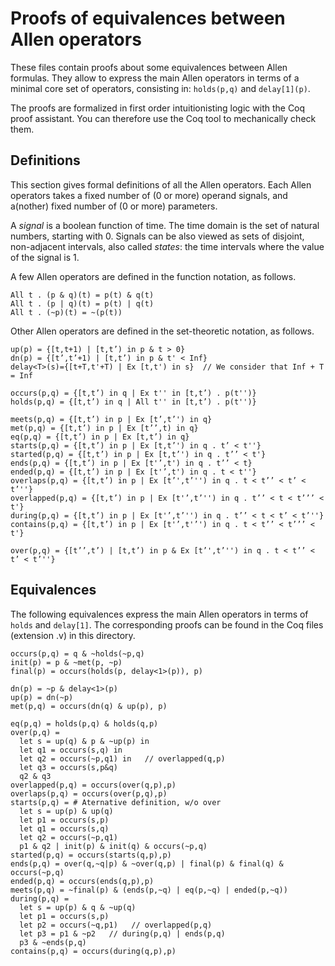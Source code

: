 # Proofs of equivalences between Allen operators

These files contain proofs about some equivalences between Allen formulas.
They allow to express the main Allen operators in terms of a minimal core set of operators,
consisting in: `holds(p,q)` and `delay[1](p)`.

The proofs are formalized in first order intuitionisting logic with the Coq proof assistant.
You can therefore use the Coq tool to mechanically check them.

## Definitions

This section gives formal definitions of all the Allen operators.
Each Allen operators takes a fixed number of (0 or more) operand signals, and
a(nother) fixed number of (0 or more) parameters.

A *signal* is a boolean function of time.
The time domain is the set of natural numbers, starting with 0.
Signals can be also viewed as sets of disjoint, non-adjacent intervals,
also called *states*: the time intervals where the value of the signal is 1.

A few Allen operators are defined in the function notation, as follows.

    All t . (p & q)(t) = p(t) & q(t)
    All t . (p | q)(t) = p(t) | q(t)
    All t . (~p)(t) = ~(p(t))

Other Allen operators are defined in the set-theoretic notation, as follows.

    up(p) = {[t,t+1) | [t,t’) in p & t > 0}
    dn(p) = {[t’,t’+1) | [t,t’) in p & t' < Inf}
    delay<T>(s)={[t+T,t'+T) | Ex [t,t') in s}  // We consider that Inf + T = Inf

    occurs(p,q) = {[t,t’) in q | Ex t'' in [t,t’) . p(t'')}
    holds(p,q) = {[t,t’) in q | All t'' in [t,t’) . p(t'')}

    meets(p,q) = {[t,t’) in p | Ex [t’,t’') in q}
    met(p,q) = {[t,t’) in p | Ex [t’’,t) in q}
    eq(p,q) = {[t,t’) in p | Ex [t,t’) in q}
    starts(p,q) = {[t,t’) in p | Ex [t,t’') in q . t’ < t''}
    started(p,q) = {[t,t’) in p | Ex [t,t’') in q . t’’ < t'}
    ends(p,q) = {[t,t’) in p | Ex [t'’,t') in q . t’’ < t}
    ended(p,q) = {[t,t’) in p | Ex [t'’,t') in q . t < t''}
    overlaps(p,q) = {[t,t’) in p | Ex [t’',t’'') in q . t < t’’ < t’ < t’''}
    overlapped(p,q) = {[t,t’) in p | Ex [t'’,t’'') in q . t’’ < t < t’’’ < t'}
    during(p,q) = {[t,t’) in p | Ex [t'’,t’'') in q . t’’ < t < t’ < t’''}
    contains(p,q) = {[t,t’) in p | Ex [t'’,t'’') in q . t < t’’ < t’’’ < t'}

    over(p,q) = {[t’’,t’) | [t,t’) in p & Ex [t’',t’'') in q . t < t’’ < t’ < t’''}

## Equivalences

The following equivalences express the main Allen operators in terms of `holds` and `delay[1]`.
The corresponding proofs can be found in the Coq files (extension .v) in this directory.

    occurs(p,q) = q & ~holds(~p,q)
    init(p) = p & ~met(p, ~p)
    final(p) = occurs(holds(p, delay<1>(p)), p)

    dn(p) = ~p & delay<1>(p)
    up(p) = dn(~p)
    met(p,q) = occurs(dn(q) & up(p), p)

    eq(p,q) = holds(p,q) & holds(q,p)
    over(p,q) =
      let s = up(q) & p & ~up(p) in
      let q1 = occurs(s,q) in
      let q2 = occurs(~p,q1) in   // overlapped(q,p)
      let q3 = occurs(s,p&q)
      q2 & q3
    overlapped(p,q) = occurs(over(q,p),p)
    overlaps(p,q) = occurs(over(p,q),p)
    starts(p,q) = # Aternative definition, w/o over
      let s = up(p) & up(q)
      let p1 = occurs(s,p)
      let q1 = occurs(s,q)
      let q2 = occurs(~p,q1)
      p1 & q2 | init(p) & init(q) & occurs(~p,q)
    started(p,q) = occurs(starts(q,p),p)
    ends(p,q) = over(q,~q|p) & ~over(q,p) | final(p) & final(q) & occurs(~p,q)
    ended(p,q) = occurs(ends(q,p),p)
    meets(p,q) = ~final(p) & (ends(p,~q) | eq(p,~q) | ended(p,~q))
    during(p,q) =
      let s = up(p) & q & ~up(q)
      let p1 = occurs(s,p)
      let p2 = occurs(~q,p1)   // overlapped(p,q)
      let p3 = p1 & ~p2   // during(p,q) | ends(p,q)
      p3 & ~ends(p,q)
    contains(p,q) = occurs(during(q,p),p)
